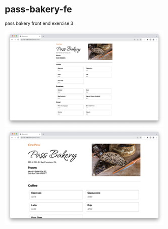 # pass-bakery-fe
pass bakery front end exercise 3


![](Screenshot-full.png)
![](Screenshot-partial.png)